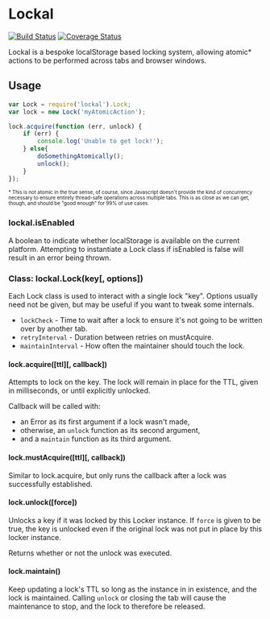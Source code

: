 # Lockal

[![Build Status](https://img.shields.io/travis/mixer/lockal.svg?style=flat-square)](https://travis-ci.org/mixer/lockal) [![Coverage Status](https://img.shields.io/coveralls/mixer/lockal.svg?style=flat-square)](https://coveralls.io/r/mixer/lockal)

Lockal is a bespoke localStorage based locking system, allowing atomic* actions to be performed across tabs and browser windows.

## Usage

```js
var Lock = require('lockal').Lock;
var lock = new Lock('myAtomicAction');

lock.acquire(function (err, unlock) {
    if (err) {
        console.log('Unable to get lock!');
    } else{
        doSomethingAtomically();
        unlock();
    }
});
```

<sub><sup>* This is not atomic in the true sense, of course, since Javascript doesn't provide the kind of concurrency necessary to ensure entirely thread-safe operations across multiple tabs. This is as close as we can get, though, and should be "good enough" for 99% of use cases.</sup></sub>

### lockal.isEnabled

A boolean to indicate whether localStorage is available on the current platform. Attempting to instantiate a Lock class if isEnabled is false will result in an error being thrown.

### Class: lockal.Lock(key[, options])

Each Lock class is used to interact with a single lock "key". Options usually need not be given, but may be useful if you want to tweak some internals.

 * `lockCheck` - Time to wait after a lock to ensure it's not going to be written over by another tab.
 * `retryInterval` - Duration between retries on mustAcquire.
 * `maintainInterval` - How often the maintainer should touch the lock.

#### lock.acquire([ttl][, callback])

Attempts to lock on the key. The lock will remain in place for the TTL, given in milliseconds, or until explicitly unlocked.

Callback will be called with:
 * an Error as its first argument if a lock wasn't made,
 * otherwise, an `unlock` function as its second argument,
 * and a `maintain` function as its third argument.

#### lock.mustAcquire([ttl][, callback])

Similar to lock.acquire, but only runs the callback after a lock was successfully established.

#### lock.unlock([force])

Unlocks a key if it was locked by this Locker instance. If `force` is given to be true, the key is unlocked even if the original lock was not put in place by this locker instance.

Returns whether or not the unlock was executed.

#### lock.maintain()

Keep updating a lock's TTL so long as the instance in in existence, and the lock is maintained. Calling `unlock` or closing the tab will cause the maintenance to stop, and the lock to therefore be released.
